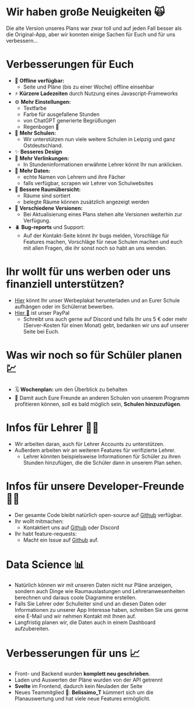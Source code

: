# Wir haben große Neuigkeiten 🙀

Die alte Version unseres Plans war zwar toll und auf jeden Fall besser als die Original-App, aber wir konnten einige Sachen für Euch und für uns verbessern...

# Verbesserungen für Euch

- 🛜 **Offline verfügbar:**
  - Seite und Pläne (bis zu einer Woche) offline einsehbar
- ⚡ **Kürzere Ladezeiten** durch Nutzung eines Javascript-Frameworks
- ⚙️ **Mehr Einstellungen:** 
  - Textfarbe
  - Farbe für ausgefallene Stunden
  - von ChatGPT generierte Begrüßungen
  - Regenbogen 🌈
- 🏫 **Mehr Schulen:**
  - Wir unterstützen nun viele weitere Schulen in Leipzig und ganz Ostdeutschland.
- ✨ **Besseres Design**
- 🔗 **Mehr Verlinkungen:**
  - In Stundeninformationen erwähnte Lehrer könnt Ihr nun anklicken.
- 📝 **Mehr Daten:**
  - echte Namen von Lehrern und ihre Fächer
  - falls verfügbar, scrapen wir Lehrer von Schulwebsites
- 🚪 **Bessere Raumübersicht:**
  - Räume sind sortiert
  - belegte Räume können zusätzlich angezeigt werden
- 📑 **Verschiedene Versionen:**
  - Bei Aktualisierung eines Plans stehen alte Versionen weiterhin zur Verfügung.
- 🪲 **Bug-reports** und Support:
  - Auf der Kontakt-Seite könnt ihr bugs melden, Vorschläge für Features machen, Vorschläge für neue Schulen machen und euch mit allen Fragen, die ihr sonst noch so habt an uns wenden.

# Ihr wollt für uns werben oder uns finanziell unterstützen?

- [Hier]() könnt Ihr unser Werbeplakat herunterladen und an Eurer Schule aufhängen oder im Schülerrat bewerben.
- [Hier 💸](https://www.paypal.com/paypalme/qrtrenh) ist unser PayPal
  - Schreibt uns auch gerne auf Discord und falls Ihr uns 5 € oder mehr (Server-Kosten für einen Monat) gebt, bedanken wir uns auf unserer Seite bei Euch.

# Was wir noch so für Schüler planen 💹

- 🗓️ **Wochenplan:** um den Überblick zu behalten
- 🏫 Damit auch Eure Freunde an anderen Schulen von unserem Programm profitieren können, soll es bald möglich sein, **Schulen hinzuzufügen**.

# Infos für Lehrer 🧑‍🏫

- Wir arbeiten daran, auch für Lehrer Accounts zu unterstützen.
- Außerdem arbeiten wir an weiteren Features für verifizierte Lehrer.
  - Lehrer könnten beispielsweise Informationen für Schüler zu ihren Stunden hinzufügen, die die Schüler dann in unserem Plan sehen.

# Infos für unsere Developer-Freunde 🧑‍💻

- Der gesamte Code bleibt natürlich open-source auf [Github](https://github.com/ArtrenH/VPlan_FR) verfügbar.
- Ihr wollt mitmachen:
  - Kontaktiert uns auf [Github](https://github.com/ArtrenH/VPlan_FR) oder Discord
- Ihr habt feature-requests:
  - Macht ein Issue auf [Github](https://github.com/ArtrenH/VPlan_FR/issues) auf.


# Data Science 📊

- Natürlich können wir mit unseren Daten nicht nur Pläne anzeigen, sondern auch Dinge wie Raumauslastungen und Lehreranwesenheiten berechnen und daraus coole Diagramme erstellen.
- Falls Sie Lehrer oder Schulleiter sind und an diesen Daten oder Informationen zu unserer App Interesse haben, schreiben Sie uns gerne eine E-Mail und wir nehmen Kontakt mit Ihnen auf.
- Langfristig planen wir, die Daten auch in einem Dashboard aufzubereiten.

# Verbesserungen für uns 📈

- Front- und Backend wurden **komplett neu geschrieben**.
- Laden und Auswerten der Pläne wurden von der API getrennt
- **Svelte** im Frontend, dadurch kein Neuladen der Seite
- Neues Teammitglied 🧑: **Belissimo_T** kümmert sich um die Planauswertung und hat viele neue Features ermöglicht.